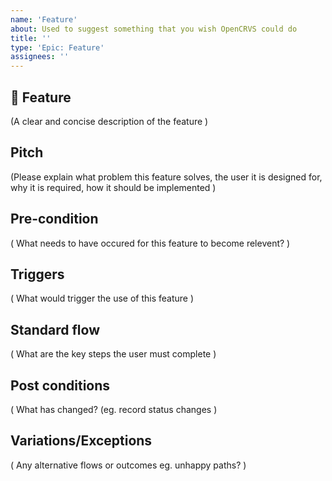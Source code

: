 ```yaml
---
name: 'Feature'
about: Used to suggest something that you wish OpenCRVS could do
title: ''
type: 'Epic: Feature'
assignees: ''
---
```


## 🚀 Feature
(A clear and concise description of the feature )

## Pitch
(Please explain what problem this feature solves, the user it is designed for, why it is required, how it should be implemented )

<!--
  What happens if you skip this step?

  Someone will read your feature proposal and maybe will be able to help you,
  but it’s unlikely that it will get much attention from the team. Eventually,
  the issue will likely get closed in favour of issues that have better explanations

  Thanks for helping us help you!
-->

## Pre-condition
( What needs to have occured for this feature to become relevent? )

## Triggers
( What would trigger the use of this feature )

## Standard flow
( What are the key steps the user must complete )

## Post conditions
( What has changed? (eg. record status changes )

## Variations/Exceptions
( Any alternative flows or outcomes eg. unhappy paths? )
